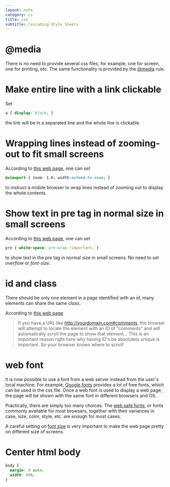 ```yaml
---
layout: note
category: cs
title: css
subtitle: Cascading Style Sheets
---
```


@media
=======
There is no need to provide several css files, for example, one for screen, one
for printing, etc. The same functionality is provided by the
[@media](http://www.w3schools.com/css/css_mediatypes.asp) rule.

Make entire line with a link clickable
======================================

Set

```css
a { display: block; }
```

the link will be in a separated line and the whole line is clickable.

Wrapping lines instead of zooming-out to fit small screens
==========================================================

According to [this web
page](http://webdesign.tutsplus.com/articles/quick-tip-dont-forget-the-viewport-meta-tag--webdesign-5972),
one can set

```css
@viewport { zoom: 1.0; width:extend-to-zoom; }
```

to instruct a mobile browser to wrap lines instead of zooming out to display
the whole contents.

Show text in pre tag in normal size in small screens
====================================================

According to [this web
page](http://www.passwordincorrect.com/controlling-size-pre-tag-mobile-devices/),
one can set

```css
pre { white-space: pre-wrap !important; }
```

to show text in the *pre* tag in normal size in small screens. No need to set
*overflow* or *font-size*.

id and class
============

There should be only one element in a page identified with an *id*, many
elements can share the same *class*.

According to [this web page](http://css-tricks.com/the-difference-between-id-and-class/)

> If you have a URL like http://yourdomain.com#comments, the browser will
> attempt to locate the element with an ID of "comments" and will automatically
> scroll the page to show that element... This is an important reason right here
> why having ID's be absolutely unique is important. So your browser knows where
> to scroll!


web font
========

It is now possible to use a font from a web server instead from the user\'s
local machine. For example, [Google fonts](https://www.google.com/fonts)
provides a lot of free fonts, which can be used in the css file. Once a web
font is used to display a web page, the page will be shown with the same font
in different browsers and OS.

Practically, there are simply too many choices. The [web safe
fonts](http://www.w3schools.com/cssref/css_websafe_fonts.asp), or fonts commonly
available for most browsers, together with their variances in case, size,
color, style, etc. are enough for most cases.

A careful setting on [font
size](http://typecast.com/blog/a-more-modern-scale-for-web-typography) is very
important to make the web page pretty on different size of screens.

Center html body
================
```css
body {
  margin: 0 auto;
  width: 80%;
}
```
